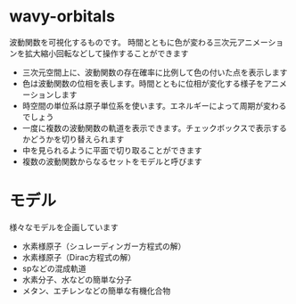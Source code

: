 # wavy-orbitals
波動関数を可視化するものです。
時間とともに色が変わる三次元アニメーションを拡大縮小回転などして操作することができます


- 三次元空間上に、波動関数の存在確率に比例して色の付いた点を表示します
- 色は波動関数の位相を表します。時間とともに位相が変化する様子をアニメーションします
- 時空間の単位系は原子単位系を使います。エネルギーによって周期が変わるでしょう
- 一度に複数の波動関数の軌道を表示できます。チェックボックスで表示するかどうかを切り替えられます
- 中を見られるように平面で切り取ることができます
- 複数の波動関数からなるセットをモデルと呼びます

# モデル

様々なモデルを企画しています

- 水素様原子（シュレーディンガー方程式の解）
- 水素様原子（Dirac方程式の解）
- spなどの混成軌道
- 水素分子、水などの簡単な分子
- メタン、エチレンなどの簡単な有機化合物

